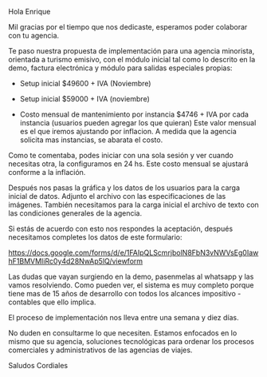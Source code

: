 Hola Enrique

Mil gracias por el tiempo que nos dedicaste, esperamos poder colaborar con tu agencia.

Te paso nuestra propuesta de implementación para una agencia minorista, orientada a turismo emisivo, con el módulo inicial tal como lo descrito en la demo, factura electrónica y módulo para salidas especiales propias:

- Setup inicial $49600 + IVA (Noviembre)
- Setup inicial $59000 + IVA (noviembre)

- Costo mensual de mantenimiento por instancia $4746 + IVA por cada instancia (usuarios pueden agregar los que quieran)  Este valor mensual es el que iremos ajustando por inflacion.  A medida que la agencia solicita mas instancias, se abarata el costo.  

Como te comentaba, podes iniciar con una sola sesión y ver cuando necesitas otra, la configuramos en 24 hs.  Este costo mensual se ajustará conforme a la inflación.

Después nos pasas la gráfica y los datos de los usuarios para la carga inicial de datos. Adjunto el archivo con las especificaciones de las imágenes.  También necesitamos para la carga inicial el archivo de texto con las condiciones generales de la agencia.

Si estás de acuerdo con esto nos respondes la aceptación, después necesitamos completes los datos de este formulario:

https://docs.google.com/forms/d/e/1FAIpQLScmrjbolN8FbN3vNWVsEg0IawhF1BMVMIiRc0y4d28NwAp5lQ/viewform

Las dudas que vayan surgiendo en la demo, pasenmelas al whatsapp y las vamos resolviendo.  Como pueden ver, el sistema es muy completo porque tiene mas de 15 años de desarrollo con todos los alcances impositivo - contables que ello implica.

El proceso de implementación nos lleva entre una semana y diez días. 

No duden en consultarme lo que necesiten.  Estamos enfocados en lo mismo que su agencia, soluciones tecnológicas para ordenar los procesos comerciales y administrativos de las agencias de viajes.

Saludos Cordiales
